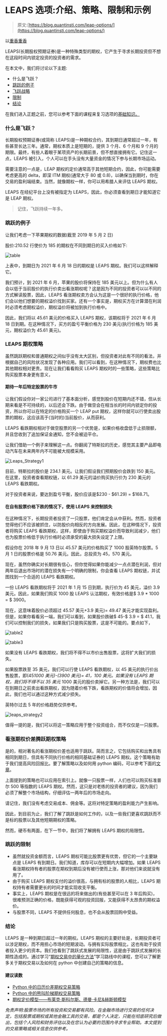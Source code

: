 # LEAPS 选项:介绍、策略、限制和示例

> 原文:[https://blog.quantinsti.com/leap-options/](https://blog.quantinsti.com/leap-options/)

以[重香重香](https://www.linkedin.com/in/rekhit/)

LEAPS(长期股权预期证券)是一种特殊类型的期权，它产生于寻求长期投资但不想在这段时间内锁定投资的投资者的需求。

在本文中，我们将讨论以下主题:

*   什么是飞跃？
*   [跳跃的例子](#example)
*   [飞跃战略](#strategy)
*   [限制](#limitation)
*   [结论](#conclusion)

在我们进入正题之前，您可以参考下面的课程来复习选项的[基础知识。](https://quantra.quantinsti.com/course/options-trading-strategies-python-basic)

### 什么是飞跃？

长期股权预期证券(或简称 LEAPS)是一种期权合约，其到期日通常超过一年，有些甚至长达三年。通常，期权本质上是短期的，提供 3 个月、6 个月和 9 个月的期限。最终，有些人着眼于某项资产的长期前景，但不想直接拥有它。记住这一点，LEAPS 被引入，个人可以在手头没有大量资金的情况下参与长期市场运动。

需要注意的一点是，LEAP 期权的定价通常高于其他短期合约，因此，你可能需要考虑更高的 delta，即深 ITM 期权(通常大于 80 或 0.8)，以确保当到期时，你在交易的盈利端结束。当然，就像期权一样，你可以用希腊人来评估 LEAPS 期权。

LEAPS 在经纪平台上没有被指定为 LEAPS，因此，你必须查看到期日才能知道它是 LEAP 期权。

> 记住，飞跃持续一年多。

### **跳跃的例子**

让我们考虑一下苹果期权的数据(截至 2019 年 5 月 2 日)

股价:210.52 行使价为 185 的期权在不同到期日的买入价格如下:

![table](../Images/2969b4ae228d79ac06b952635eed270c.png)

上表中，到期日为 2021 年 6 月 18 日的期权是 LEAPS 期权。我们可以这样解释它。

我们预计，到 2021 年 6 月，苹果的股价将保持在 185 美元以上。但为什么有人会以低于当前股价的执行价卖出看涨期权呢？这是因为不同的投资者可以以不同的方式解读股票，因此，LEAPS 看涨期权卖方会认为这是一个很好的执行价格，他们会以他们想要的期权溢价找到买家。还有一个事实是，期权买方在计算潜在利润时必须考虑期权溢价，期权溢价将被加到执行价格中。

因此，我们将以 45.61 美元的价格买入 LEAPS 期权，该期权将于 2021 年 6 月 18 日到期。在这种情况下，买方的盈亏平衡价格为 230 美元(执行价格为 185 美元，期权溢价为 45.61 美元)。

### **LEAPS 期权策略**

虽然跳跃期权和普通期权之间似乎没有太大区别，但投资者对此有不同的看法，并根据自己的风险状况发现了各种应用。我们可以看到，在这种情况下，期权费也比其他期权相对更贵。现在让我们看看购买 LEAPS 期权时的一些策略，这些策略比购买股票本身更有意义，

#### **期待一年后特定股票的牛市**

让我们假设你对一家公司进行了基本面分析，感觉到股价在短期内还不错，但从长期来看是不可持续的，以后还会下跌。由于做空会在相当长的时间内锁定你的投资，所以你可以在特定的价格购买一个 LEAP put 期权，这样你就可以行使卖出股票的期权，这应该高于(当时的)当前股价，从而获利。

LEAPS 看跌期权相对于做空股票的另一个优势是，如果价格收盘低于止损限额，并且您收到了追加保证金通知，您不会被迫平仓。

让我们借助一个例子来理解这一点。你翻阅了特斯拉的历史，感觉其主要产品即电动汽车在未来两年内不可能被大规模采用。

![Leaps_Strategy1](../Images/029fb5d641a82afa6ba034477931fa6c.png)

目前，特斯拉的股价是 234.1 美元。让我们假设我们预期股价会跌到 150 美元。在这里，投资者查看期权链，以 61.29 美元的溢价购买执行价为 230 美元的 LEAPS 看跌期权。

对于投资者来说，要达到盈亏平衡，股价应该是$230 - $61.29) = $168.71。

#### **在自有股票价格下跌的情况下，使用 LEAPS 来控制损失**

在这种情况下，长期投资者投资了一只股票，他们肯定会从中获利。然而，投资者觉得他们不应该被抓住，以防股价向相反的方向发展。因此，在这种情况下，投资者将购买 LEAPS 看跌期权，这样，即使由于购买期权溢价而导致利润减少，他们也为股票价格低于执行价格时必须承受的最大损失设定了上限。

假设你在 2018 年 9 月 13 日以 45.57 美元的价格购买了 1000 股英特尔股票。5 月 1 日的股票价格是 50.76 美元。因此，总投资为 45，570 美元。

现在，虽然你确实对长期很有信心，但你觉得如果你能减少一点点潜在利润，但对两年后退出市场时的潜在损失有一个明确的限制，你会查看 LEAPS 期权链，并试图找到一个合适的 LEAPS 看跌期权。

一份 LEAPS 看跌期权将于 2021 年 1 月 15 日到期，执行价为 45 美元，溢价 3.9 美元。因此，如果我们购买 1000 股 LEAPS 认沽期权，有效价格是$ 3.9 * 1000 = $ 3900。

现在，这意味着股价必须超过 45.57 美元+3.9 美元)= 49.47 美元才能实现盈利。但是，如果你看看另一端，我们可以看到，如果股价跌破$ 45-$ 3.9 = $ 41.1，我们可以控制我们的损失，如果我们只是购买股票，这是不可能的。要点如下，

![table2](../Images/cdffe0e7b23361d3df9b77705260697c.png)

![table3](../Images/a98d88b7b7b1bf09a4ccbfa76bf283d2.png)

如果没有 LEAPS 看跌期权，我们将不得不以市价出售股票，这将扩大我们的损失。

如果股票跌至 35 美元，我们可以行使 LEAPS 看跌期权，以 45 美元的执行价出售股票，即(45*1000 美元)-(3900 美元)= 41，100 美元。如果没有 LEAPS 期权，我们将不得不以 35 美元* 1000 美元的股价卖掉它。另一种方法是，我们可以在到期日之前卖出看跌期权，因为随着价格下跌，看跌期权的价值将会增加，因此，我们也可以通过这种方式减少损失。

英特尔过去 5 年的价格趋势仅供参考。

![leaps_strategy2](../Images/244a655d58916c3176753d028c4840a1.png)

值得一提的是，我们可以将这一策略应用于整个投资组合，而不仅仅是一只股票。

### **看涨期权价差腾跃期权策略**

是的，相对著名的看涨期权价差也适用于跳跃。简而言之，它包括购买和出售具有相同到期日，但具有不同执行价格的相同基础证券的 LEAPS 期权。这个策略有助于我们提高风险回报比。要了解策略以及如何用 python 编码，可以参考下面的[文章](https://blog.quantinsti.com/bull-call-spread-strategy)。

上面提到的策略也可以应用在索引上。就像一只股票一样，人们也可以购买标准普尔 500 等指数的 LEAPS 期权。然而，这只是对老练的投资者的建议，因为我们必须了解整个市场结构，仔细评估一两年后的市场走向。

请记住，我们没有考虑交易成本、佣金等。这将对特定策略的盈利能力产生影响。

因此，到目前为止，我们了解了跳跃是如何工作的，以及一些我们更喜欢跳跃而不是标的股票以及其他短期期权的策略。

然而，硬币有两面，在下一节中，我们将了解拥有 LEAPS 期权的局限性。

### **跳跃的限制**

*   虽然就投资金额而言，LEAPS 期权可能比股票更有优势，但它的一个主要缺点是 LEAPS 有到期日。我们知道，库存可以在短期内大幅增加。如果 LEAPS 看涨期权持有者的股票在期权到期后没有被行使而上涨，那对他们来说就没有用了。
*   由于购买 LEAPS 期权支付的溢价很高，与拥有标的股票的人相比，LEAPS 期权持有者需要更长的时间才能实现收支平衡。
*   事实上，LEAPS 期权是在很远的将来做出的(有些甚至可以在 3 年后购买)，很难预测正确的价格，既能获得可观的投资回报，又能获得不太昂贵的期权溢价。
*   与股票不同，LEAPS 不提供任何股息，也不会从股票回购中受益。

### **结论**

LEAPS 是一种到期日超过一年的期权。LEAPS 期权的主要好处是，长期投资者可以涉足期权，而不用担心市场的短期波动。与拥有实际股票相比，这也有助于投资者投入更少的资本。我们也看到了跳跃式发展的局限性，这是由于跳跃式发展的长期性造成的。通过学习“[期权交易中的量化方法](https://quantra.quantinsti.com/learning-track/quantitative-approach-in-options-trading)”学习路线中的课程，您可以了解更多关于期权交易以及如何在 python 中创建自己的策略的信息。

#### **建议读数**

*   [Python 中的日历价差期权交易策略](https://blog.quantinsti.com/calendar-spread-options-trading-strategy)
*   [Python 中的熊叫阶梯期权交易策略](https://blog.quantinsti.com/bear-call-ladder-options-trading-strategy-python)
*   [期权定价模型——布莱克·斯科尔斯、德曼·卡尼&赫斯顿模型](https://blog.quantinsti.com/options-pricing-models-black-scholes-derman-kani-heston-model)

*免责声明:股票市场的所有投资和交易都有风险。在金融市场进行交易的任何决定，包括股票或期权或其他金融工具的交易，都是个人决定，只能在彻底研究后做出，包括个人风险和财务评估以及在您认为必要的范围内寻求专业帮助。本文提到的交易策略或相关信息仅供参考。*